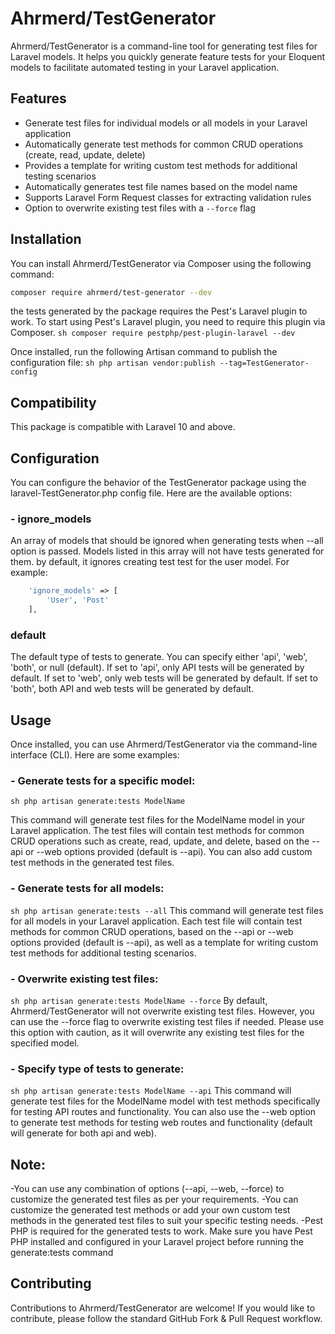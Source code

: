# Ahrmerd/TestGenerator

Ahrmerd/TestGenerator is a command-line tool for generating test files for Laravel models. It helps you quickly generate feature tests for your Eloquent models to facilitate automated testing in your Laravel application.

## Features

- Generate test files for individual models or all models in your Laravel application
- Automatically generate test methods for common CRUD operations (create, read, update, delete)
- Provides a template for writing custom test methods for additional testing scenarios
- Automatically generates test file names based on the model name
- Supports Laravel Form Request classes for extracting validation rules
- Option to overwrite existing test files with a `--force` flag

## Installation

You can install Ahrmerd/TestGenerator via Composer using the following command:

```sh 
composer require ahrmerd/test-generator --dev
```
the tests generated by the package requires the Pest's Laravel plugin to work. To start using Pest's Laravel plugin, you need to require this plugin via Composer.
```sh composer require pestphp/pest-plugin-laravel --dev ```

Once installed, run the following Artisan command to publish the configuration file:
```sh php artisan vendor:publish --tag=TestGenerator-config ```

## Compatibility
This package is compatible with Laravel 10 and above.
## Configuration
You can configure the behavior of the TestGenerator package using the laravel-TestGenerator.php config file. Here are the available options:
### - ignore_models
An array of models that should be ignored when generating tests when --all option is passed. Models listed in this array will not have tests generated for them. by default, it ignores creating test test for the user model. For example:
```php 
    'ignore_models' => [
        'User', 'Post'
    ],
```
### default
The default type of tests to generate. You can specify either 'api', 'web', 'both', or null (default). If set to 'api', only API tests will be generated by default. If set to 'web', only web tests will be generated by default. If set to 'both', both API and web tests will be generated by default.
## Usage

Once installed, you can use Ahrmerd/TestGenerator via the command-line interface (CLI). Here are some examples:

### - Generate tests for a specific model:

```
sh php artisan generate:tests ModelName
```

This command will generate test files for the ModelName model in your Laravel application. The test files will contain test methods for common CRUD operations such as create, read, update, and delete, based on the --api or --web options provided (default is --api). You can also add custom test methods in the generated test files.

### - Generate tests for all models:
```sh php artisan generate:tests --all```
This command will generate test files for all models in your Laravel application. Each test file will contain test methods for common CRUD operations, based on the --api or --web options provided (default is --api), as well as a template for writing custom test methods for additional testing scenarios.

### - Overwrite existing test files:
```sh php artisan generate:tests ModelName --force```
By default, Ahrmerd/TestGenerator will not overwrite existing test files. However, you can use the --force flag to overwrite existing test files if needed. Please use this option with caution, as it will overwrite any existing test files for the specified model.

### - Specify type of tests to generate:
```sh php artisan generate:tests ModelName --api```
This command will generate test files for the ModelName model with test methods specifically for testing API routes and functionality. You can also use the --web option to generate test methods for testing web routes and functionality (default will generate for both api and web).

## Note: 
-You can use any combination of options (--api, --web, --force) to customize the generated test files as per your requirements.
-You can customize the generated test methods or add your own custom test methods in the generated test files to suit your specific testing needs.
-Pest PHP is required for the generated tests to work. Make sure you have Pest PHP installed and configured in your Laravel project before running the generate:tests command
## Contributing

Contributions to Ahrmerd/TestGenerator are welcome! If you would like to contribute, please follow the standard GitHub Fork & Pull Request workflow.

